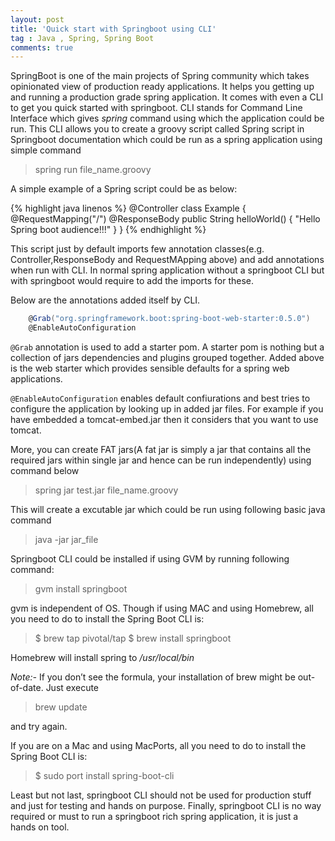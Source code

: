 ```yaml
---
layout: post
title: 'Quick start with Springboot using CLI'
tag : Java , Spring, Spring Boot
comments: true
---
```


SpringBoot is one of the main projects of Spring community which takes opinionated view of production ready applications. It helps you getting up and running a production grade spring application.
It comes with even a CLI to get you quick started with springboot. CLI stands for Command Line Interface which gives *spring* command using which the application could be run.
This CLI allows you to create a groovy script called Spring script in Springboot documentation which could be run as a spring application using simple command

> spring run file_name.groovy

A simple example of a Spring script could be as below:

{% highlight java linenos %}
    @Controller
    class Example {
        @RequestMapping("/")
        @ResponseBody 
        public String helloWorld() {
            "Hello Spring boot audience!!!"
        }
    }
{% endhighlight %}

This script just by default imports few annotation classes(e.g. Controller,ResponseBody and RequestMApping above) and add annotations when run with CLI. In normal spring application without a springboot CLI but with springboot would require to add the imports for these.
    
Below are the annotations added itself by CLI.

```groovy 
    @Grab("org.springframework.boot:spring-boot-web-starter:0.5.0")
    @EnableAutoConfiguration
```


`@Grab` annotation is used to add a starter pom. A starter pom is nothing but a collection of jars dependencies and plugins grouped together.
Added above is the web starter which provides sensible defaults for a spring web applications.

`@EnableAutoConfiguration` enables default confiurations and best tries to configure the application by looking up in added jar files. For example if you have embedded a tomcat-embed.jar then it considers that you want to use tomcat.

More, you can create FAT jars(A fat jar is simply a jar that contains all the required jars within single jar and hence can be run independently) using command below



> spring jar test.jar file_name.groovy


This will create a excutable jar which could be run using following basic java command

> java -jar jar_file

Springboot CLI could be installed if using GVM by running following command:

> gvm install springboot

gvm is independent of OS. Though if using MAC and using Homebrew, all you need to do to install the Spring Boot CLI is:

> $ brew tap pivotal/tap
> $ brew install springboot

Homebrew will install spring to _/usr/local/bin_

*Note:-* If you don’t see the formula, your installation of brew might be out-of-date. Just execute

> brew update

and try again.

If you are on a Mac and using MacPorts, all you need to do to install the Spring Boot CLI is:

> $ sudo port install spring-boot-cli 

Least but not last, springboot CLI should not be used for production stuff and just for testing and hands on purpose.
Finally, springboot CLI is no way required or must to run a springboot rich spring application, it is just a hands on tool.

